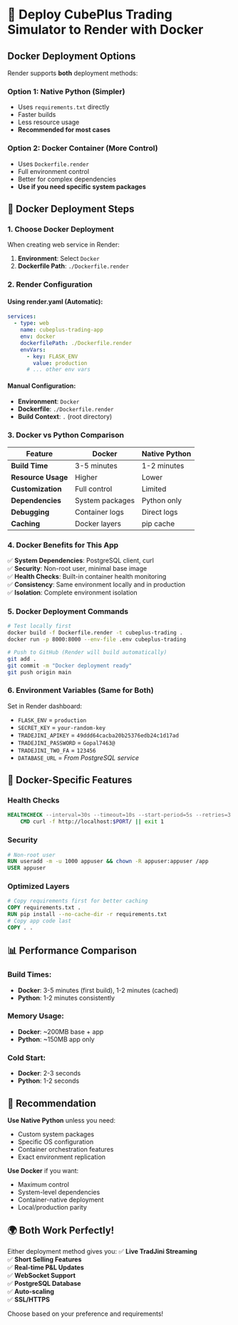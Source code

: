 # 🐳 Deploy CubePlus Trading Simulator to Render with Docker

## Docker Deployment Options

Render supports **both** deployment methods:

### Option 1: Native Python (Simpler)
- Uses `requirements.txt` directly
- Faster builds
- Less resource usage
- **Recommended for most cases**

### Option 2: Docker Container (More Control)
- Uses `Dockerfile.render`
- Full environment control
- Better for complex dependencies
- **Use if you need specific system packages**

## 🚀 Docker Deployment Steps

### 1. Choose Docker Deployment
When creating web service in Render:
1. **Environment**: Select `Docker`
2. **Dockerfile Path**: `./Dockerfile.render`

### 2. Render Configuration

#### Using render.yaml (Automatic):
```yaml
services:
  - type: web
    name: cubeplus-trading-app
    env: docker
    dockerfilePath: ./Dockerfile.render
    envVars:
      - key: FLASK_ENV
        value: production
      # ... other env vars
```

#### Manual Configuration:
- **Environment**: `Docker`
- **Dockerfile**: `./Dockerfile.render`
- **Build Context**: `.` (root directory)

### 3. Docker vs Python Comparison

| Feature | Docker | Native Python |
|---------|--------|---------------|
| **Build Time** | 3-5 minutes | 1-2 minutes |
| **Resource Usage** | Higher | Lower |
| **Customization** | Full control | Limited |
| **Dependencies** | System packages | Python only |
| **Debugging** | Container logs | Direct logs |
| **Caching** | Docker layers | pip cache |

### 4. Docker Benefits for This App

✅ **System Dependencies**: PostgreSQL client, curl  
✅ **Security**: Non-root user, minimal base image  
✅ **Health Checks**: Built-in container health monitoring  
✅ **Consistency**: Same environment locally and in production  
✅ **Isolation**: Complete environment isolation  

### 5. Docker Deployment Commands

```bash
# Test locally first
docker build -f Dockerfile.render -t cubeplus-trading .
docker run -p 8000:8000 --env-file .env cubeplus-trading

# Push to GitHub (Render will build automatically)
git add .
git commit -m "Docker deployment ready"
git push origin main
```

### 6. Environment Variables (Same for Both)

Set in Render dashboard:
- `FLASK_ENV` = `production`
- `SECRET_KEY` = `your-random-key`
- `TRADEJINI_APIKEY` = `49ddd64cacba20b25376edb24c1d17ad`
- `TRADEJINI_PASSWORD` = `Gopal7463@`
- `TRADEJINI_TWO_FA` = `123456`
- `DATABASE_URL` = *From PostgreSQL service*

## 🔧 Docker-Specific Features

### Health Checks
```dockerfile
HEALTHCHECK --interval=30s --timeout=10s --start-period=5s --retries=3 \
    CMD curl -f http://localhost:$PORT/ || exit 1
```

### Security
```dockerfile
# Non-root user
RUN useradd -m -u 1000 appuser && chown -R appuser:appuser /app
USER appuser
```

### Optimized Layers
```dockerfile
# Copy requirements first for better caching
COPY requirements.txt .
RUN pip install --no-cache-dir -r requirements.txt
# Copy app code last
COPY . .
```

## 📊 Performance Comparison

### Build Times:
- **Docker**: 3-5 minutes (first build), 1-2 minutes (cached)
- **Python**: 1-2 minutes consistently

### Memory Usage:
- **Docker**: ~200MB base + app
- **Python**: ~150MB app only

### Cold Start:
- **Docker**: 2-3 seconds
- **Python**: 1-2 seconds

## 🚀 Recommendation

**Use Native Python** unless you need:
- Custom system packages
- Specific OS configuration
- Container orchestration features
- Exact environment replication

**Use Docker** if you want:
- Maximum control
- System-level dependencies
- Container-native deployment
- Local/production parity

## 🌍 Both Work Perfectly!

Either deployment method gives you:
✅ **Live TradJini Streaming**  
✅ **Short Selling Features**  
✅ **Real-time P&L Updates**  
✅ **WebSocket Support**  
✅ **PostgreSQL Database**  
✅ **Auto-scaling**  
✅ **SSL/HTTPS**  

Choose based on your preference and requirements!